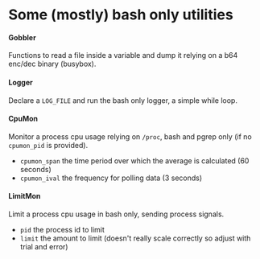 # Some (mostly) bash only utilities

#### Gobbler
Functions to read a file inside a variable and dump it relying on a b64 enc/dec binary (busybox).

#### Logger 
Declare a `LOG_FILE` and run the bash only logger, a simple while loop.

#### CpuMon
Monitor a process cpu usage relying on `/proc`, bash and pgrep only (if no `cpumon_pid` is provided). 
- `cpumon_span` the time period over which the average is calculated (60 seconds)
- `cpumon_ival` the frequency for polling data (3 seconds)

#### LimitMon
Limit a process cpu usage in bash only, sending process signals.

- `pid` the process id to limit
- `limit` the amount to limit (doesn't really scale correctly so adjust with trial and error)
